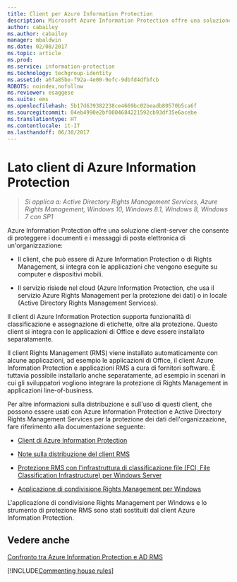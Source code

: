 ```yaml
---
title: Client per Azure Information Protection
description: Microsoft Azure Information Protection offre una soluzione client-server che consente di proteggere i dati di un'organizzazione. Il client (di Azure Information Protection o di Rights Management) si integra con le applicazioni che vengono eseguite su computer e dispositivi mobili.
author: cabailey
ms.author: cabailey
manager: mbaldwin
ms.date: 02/08/2017
ms.topic: article
ms.prod: 
ms.service: information-protection
ms.technology: techgroup-identity
ms.assetid: a6fa85be-f92a-4e00-9efc-9dbfd4dfbfcb
ROBOTS: noindex,nofollow
ms.reviewer: esaggese
ms.suite: ems
ms.openlocfilehash: 5b17d639382238ce4669bc02beadb80570b5ca6f
ms.sourcegitcommit: 04eb4990e2bf0004684221592cb93df35e6acebe
ms.translationtype: HT
ms.contentlocale: it-IT
ms.lasthandoff: 06/30/2017
---
```

# <a name="the-client-side-of-azure-information-protection"></a>Lato client di Azure Information Protection

>*Si applica a: Active Directory Rights Management Services, Azure Rights Management, Windows 10, Windows 8.1, Windows 8, Windows 7 con SP1*

Azure Information Protection offre una soluzione client-server che consente di proteggere i documenti e i messaggi di posta elettronica di un'organizzazione:

- Il client, che può essere di Azure Information Protection o di Rights Management, si integra con le applicazioni che vengono eseguite su computer e dispositivi mobili. 

- Il servizio risiede nel cloud (Azure Information Protection, che usa il servizio Azure Rights Management per la protezione dei dati) o in locale (Active Directory Rights Management Services). 

Il client di Azure Information Protection supporta funzionalità di classificazione e assegnazione di etichette, oltre alla protezione. Questo client si integra con le applicazioni di Office e deve essere installato separatamente.

Il client Rights Management (RMS) viene installato automaticamente con alcune applicazioni, ad esempio le applicazioni di Office, il client Azure Information Protection e applicazioni RMS a cura di fornitori software. È tuttavia possibile installarlo anche separatamente, ad esempio in scenari in cui gli sviluppatori vogliono integrare la protezione di Rights Management in applicazioni line-of-business.

Per altre informazioni sulla distribuzione e sull'uso di questi client, che possono essere usati con Azure Information Protection e Active Directory Rights Management Services per la protezione dei dati dell'organizzazione, fare riferimento alla documentazione seguente:

- [Client di Azure Information Protection](AIP-client.md)

- [Note sulla distribuzione del client RMS](client-deployment-notes.md)

- [Protezione RMS con l'infrastruttura di classificazione file (FCI, File Classification Infrastructure) per Windows Server](configure-fci.md)

- [Applicazione di condivisione Rights Management per Windows](sharing-app-windows.md)

L'applicazione di condivisione Rights Management per Windows e lo strumento di protezione RMS sono stati sostituiti dal client Azure Information Protection. 


## <a name="see-also"></a>Vedere anche
[Confronto tra Azure Information Protection e AD RMS](../understand-explore/compare-azure-rms-ad-rms.md)

[!INCLUDE[Commenting house rules](../includes/houserules.md)]